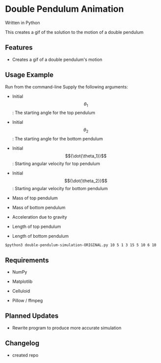 # Double Pendulum Animation

Written in Python

This creates a gif of the solution to the motion of a double pendulum

## Features
- Creates a gif of a double pendulum's motion


## Usage Example

Run from the command-line
Supply the following arguments:

- Initial $${\theta_1}$$ : The starting angle for the top pendulum
- Initial $${\theta_2}$$ : The starting angle for the bottom pendulum

- Initial $${\dot{\theta_1}}$$ : Starting angular velocity for top pendulum
- Initial $${\dot{\theta_2}}$$ : Starting angular velocity for bottom pendulum

- Mass of top pendulum 
- Mass of bottom pendulum

- Acceleration due to gravity

- Length of top pendulum
- Length of bottom pendulum

```$python3 double-pendulum-simulation-ORIGINAL.py 10 5 1 3 15 5 10 6 10```

## Requirements
- NumPy
- Matplotlib
- Celluloid

- Pillow / ffmpeg

## Planned Updates
- Rewrite program to produce more accurate simulation

## Changelog
- created repo

